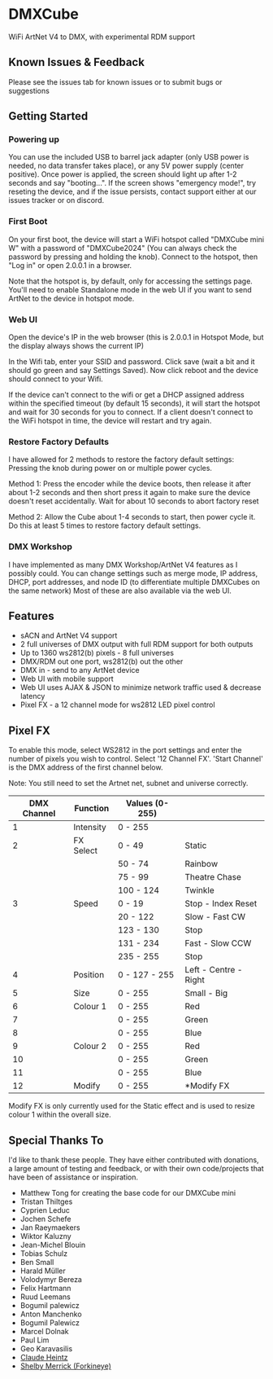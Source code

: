 # DMXCube

WiFi ArtNet V4 to DMX, with experimental RDM support

## Known Issues & Feedback

Please see the issues tab for known issues or to submit bugs or suggestions

## Getting Started

### Powering up

You can use the included USB to barrel jack adapter (only USB power is needed, no data transfer takes place), or any 5V power supply (center positive).
Once power is applied, the screen should light up after 1-2 seconds and say "booting...".
If the screen shows "emergency mode!", try reseting the device, and if the issue persists, contact support either at our issues tracker or on discord.

### First Boot

On your first boot, the device will start a WiFi hotspot called "DMXCube mini W" with a password of "DMXCube2024" (You can always check the password by pressing and holding the knob). Connect to the hotspot, then "Log in" or open 2.0.0.1 in a browser.

Note that the hotspot is, by default, only for accessing the settings page. You'll need to enable Standalone mode in the web UI if you want to send ArtNet to the device in hotspot mode.

### Web UI

Open the device's IP in the web browser (this is 2.0.0.1 in Hotspot Mode, but the display always shows the current IP)

In the Wifi tab, enter your SSID and password. Click save (wait a bit and it should go green and say Settings Saved). Now click reboot and the device should connect to your Wifi.

If the device can't connect to the wifi or get a DHCP assigned address within the specified timeout (by default 15 seconds), it will start the hotspot and wait for 30 seconds for you to connect. If a client doesn't connect to the WiFi hotspot in time, the device will restart and try again.

### Restore Factory Defaults

I have allowed for 2 methods to restore the factory default settings: Pressing the knob during power on or multiple power cycles.

Method 1: Press the encoder while the device boots, then release it after about 1-2 seconds and then short press it again to make sure the device doesn't reset accidentally. Wait for about 10 seconds to abort factory reset

Method 2: Allow the Cube about 1-4 seconds to start, then power cycle it. Do this at least 5 times to restore factory default settings.

### DMX Workshop

I have implemented as many DMX Workshop/ArtNet V4 features as I possibly could. You can change settings such as merge mode, IP address, DHCP, port addresses, and node ID (to differentiate multiple DMXCubes on the same network)  Most of these are also available via the web UI.

## Features

- sACN and ArtNet V4 support
- 2 full universes of DMX output with full RDM support for both outputs
- Up to 1360 ws2812(b) pixels - 8 full universes
- DMX/RDM out one port, ws2812(b) out the other
- DMX in - send to any ArtNet device
- Web UI with mobile support
- Web UI uses AJAX & JSON to minimize network traffic used & decrease latency
- Pixel FX - a 12 channel mode for ws2812 LED pixel control

## Pixel FX

To enable this mode, select WS2812 in the port settings and enter the number of pixels you wish to control.  Select '12 Channel FX'. 'Start Channel' is the DMX address of the first channel below.

Note: You still need to set the Artnet net, subnet and universe correctly.

| DMX Channel | Function  | Values (0-255) |                       |
| ----------- | --------- | -------------- | --------------------- |
| 1           | Intensity | 0 - 255        |                       |
| 2           | FX Select | 0 - 49         | Static                |
|             |           | 50 - 74        | Rainbow               |
|             |           | 75 - 99        | Theatre Chase         |
|             |           | 100 - 124      | Twinkle               |
| 3           | Speed     | 0 - 19         | Stop - Index Reset    |
|             |           | 20 - 122       | Slow - Fast CW        |
|             |           | 123 - 130      | Stop                  |
|             |           | 131 - 234      | Fast - Slow CCW       |
|             |           | 235 - 255      | Stop                  |
| 4           | Position  | 0 - 127 - 255  | Left - Centre - Right |
| 5           | Size      | 0 - 255        | Small - Big           |
| 6           | Colour 1  | 0 - 255        | Red                   |
| 7           |           | 0 - 255        | Green                 |
| 8           |           | 0 - 255        | Blue                  |
| 9           | Colour 2  | 0 - 255        | Red                   |
| 10          |           | 0 - 255        | Green                 |
| 11          |           | 0 - 255        | Blue                  |
| 12          | Modify    | 0 - 255        | *Modify FX            |

Modify FX is only currently used for the Static effect and is used to resize colour 1 within the overall size.

## Special Thanks To

I'd like to thank these people.  They have either contributed with donations, a large amount of testing and feedback, or with their own code/projects that have been of assistance or inspiration.

- Matthew Tong for creating the base code for our DMXCube mini
- Tristan Thiltges
- Cyprien Leduc
- Jochen Schefe
- Jan Raeymaekers
- Wiktor Kaluzny
- Jean-Michel Blouin
- Tobias Schulz
- Ben Small
- Harald Müller
- Volodymyr Bereza
- Felix Hartmann
- Ruud Leemans
- Bogumil palewicz
- Anton Manchenko
- Bogumil Palewicz
- Marcel Dolnak
- Paul Lim
- Geo Karavasilis
- [Claude Heintz](https://github.com/claudeheintz/)
- [Shelby Merrick (Forkineye)](https://github.com/forkineye)
